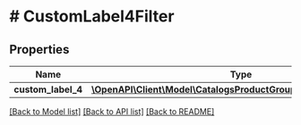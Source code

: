 # # CustomLabel4Filter

## Properties

Name | Type | Description | Notes
------------ | ------------- | ------------- | -------------
**custom_label_4** | [**\OpenAPI\Client\Model\CatalogsProductGroupMultipleStringCriteria**](.md) |  |

[[Back to Model list]](../../README.md#models) [[Back to API list]](../../README.md#endpoints) [[Back to README]](../../README.md)
